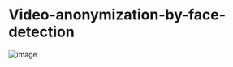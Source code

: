 # Video-anonymization-by-face-detection
![image](https://github.com/salah1911/Video-anonymization-by-face-detection/assets/124273567/96f4741c-1588-4fc0-b4cc-1922533878a6)
